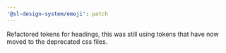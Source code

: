 ```yaml
---
'@sl-design-system/emoji': patch
---
```


Refactored tokens for headings, this was still using tokens that have now moved to the deprecated css files.

